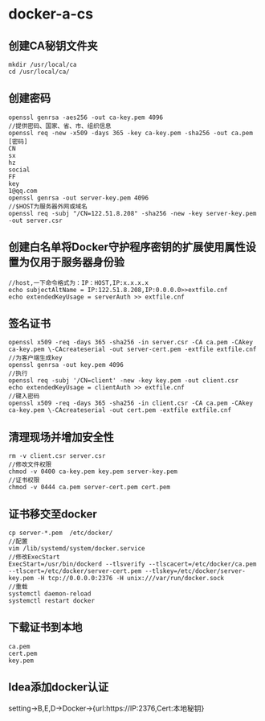 # docker-a-cs

## 创建CA秘钥文件夹

```shell
mkdir /usr/local/ca
cd /usr/local/ca/
```

## 创建密码

```shell
openssl genrsa -aes256 -out ca-key.pem 4096
//提供密码、国家、省、市、组织信息
openssl req -new -x509 -days 365 -key ca-key.pem -sha256 -out ca.pem
[密码]
CN
sx
hz
social
FF
key
1@qq.com
openssl genrsa -out server-key.pem 4096
//$HOST为服务器外网或域名
openssl req -subj "/CN=122.51.8.208" -sha256 -new -key server-key.pem -out server.csr
```

## 创建白名单将Docker守护程序密钥的扩展使用属性设置为仅用于服务器身份验

```shell
//host,一下命令格式为：IP：HOST,IP:x.x.x.x
echo subjectAltName = IP:122.51.8.208,IP:0.0.0.0>>extfile.cnf
echo extendedKeyUsage = serverAuth >> extfile.cnf
```

## 签名证书

```shell
openssl x509 -req -days 365 -sha256 -in server.csr -CA ca.pem -CAkey ca-key.pem \-CAcreateserial -out server-cert.pem -extfile extfile.cnf
//为客户端生成key
openssl genrsa -out key.pem 4096
//执行
openssl req -subj '/CN=client' -new -key key.pem -out client.csr
echo extendedKeyUsage = clientAuth >> extfile.cnf
//键入密码
openssl x509 -req -days 365 -sha256 -in client.csr -CA ca.pem -CAkey ca-key.pem \-CAcreateserial -out cert.pem -extfile extfile.cnf
```

## 清理现场并增加安全性

```shell
rm -v client.csr server.csr
//修改文件权限
chmod -v 0400 ca-key.pem key.pem server-key.pem
//证书权限
chmod -v 0444 ca.pem server-cert.pem cert.pem
```

## 证书移交至docker

```shell
cp server-*.pem  /etc/docker/
//配置
vim /lib/systemd/system/docker.service
//修改ExecStart
ExecStart=/usr/bin/dockerd --tlsverify --tlscacert=/etc/docker/ca.pem --tlscert=/etc/docker/server-cert.pem --tlskey=/etc/docker/server-key.pem -H tcp://0.0.0.0:2376 -H unix:///var/run/docker.sock
//重载
systemctl daemon-reload
systemctl restart docker
```

## 下载证书到本地

```shell
ca.pem
cert.pem
key.pem
```

## Idea添加docker认证

setting->B,E,D->Docker->{url:https://IP:2376,Cert:本地秘钥}
